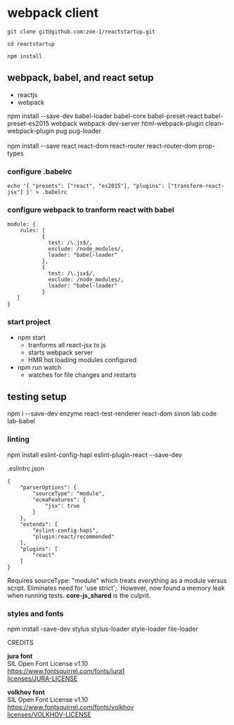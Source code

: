 # webpack client

```
git clone git@github.com:zoe-1/reactstartup.git

cd reactstartup

npm install
```

## webpack, babel, and react setup
  - reactjs
  - webpack

npm install --save-dev babel-loader babel-core babel-preset-react babel-preset-es2015 webpack webpack-dev-server html-webpack-plugin clean-webpack-plugin pug pug-loader <br/><br/>
npm install --save react react-dom react-router react-router-dom prop-types<br/>


### configure .babelrc
`echo '{ "presets": ["react", "es2015"], "plugins": ["transform-react-jsx"] }' > .babelrc`


### configure webpack to tranform react with babel
```
module: {
    rules: [
           {
             test: /\.js$/,
             exclude: /node_modules/,
             loader: "babel-loader"
           },
           {
             test: /\.jsx$/,
             exclude: /node_modules/,
             loader: "babel-loader"
           }
   ]
}
```

### start project

* npm start
  - tranforms all react-jsx to js
  - starts webpack server
  - HMR hot loading modules configured
* npm run watch
  - watches for file changes and restarts


## testing setup

npm i --save-dev enzyme react-test-renderer react-dom sinon lab code lab-babel


### linting
npm install eslint-config-hapi eslint-plugin-react --save-dev

.eslintrc.json
```
{
    "parserOptions": {
        "sourceType": "module",
        "ecmaFeatures": {
            "jsx": true
        }
    },
    "extends": [
        "eslint-config-hapi",
        "plugin:react/recommended"
    ],
    "plugins": [
        "react"
    ]
}

```

Requires sourceType: "module" which treats everything as a module versus script.
Eliminates need for 'use strict';. However, now found a memory leak when running tests. 
__core-js_shared__ is the culprit.


### styles and fonts
npm install -save-dev stylus stylus-loader style-loader file-loader


CREDITS

**jura font**<br/> 
  SIL Open Font License v1.10 <br/>
  https://www.fontsquirrel.com/fonts/jura1 <br/>
  [licenses/JURA-LICENSE](licenses/JURA-LICENSE) <br/>

**volkhov font** <br/>
  SIL Open Font License v1.10 <br/>
  https://www.fontsquirrel.com/fonts/volkhov <br/>
  [licenses/VOLKHOV-LICENSE](licenses/VOLKHOV-LICENSE) <br/>
